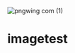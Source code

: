 ![pngwing com (1)](https://user-images.githubusercontent.com/57394982/130901938-57993227-8925-4d1b-a3bf-ca0b76a05dfb.png)
# imagetest

